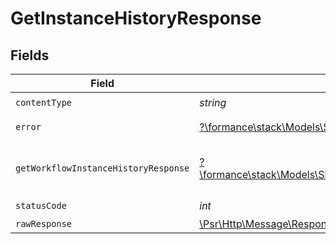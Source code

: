 # GetInstanceHistoryResponse


## Fields

| Field                                                                                                                          | Type                                                                                                                           | Required                                                                                                                       | Description                                                                                                                    |
| ------------------------------------------------------------------------------------------------------------------------------ | ------------------------------------------------------------------------------------------------------------------------------ | ------------------------------------------------------------------------------------------------------------------------------ | ------------------------------------------------------------------------------------------------------------------------------ |
| `contentType`                                                                                                                  | *string*                                                                                                                       | :heavy_check_mark:                                                                                                             | N/A                                                                                                                            |
| `error`                                                                                                                        | [?\formance\stack\Models\Shared\Error](../../models/shared/Error.md)                                                           | :heavy_minus_sign:                                                                                                             | General error                                                                                                                  |
| `getWorkflowInstanceHistoryResponse`                                                                                           | [?\formance\stack\Models\Shared\GetWorkflowInstanceHistoryResponse](../../models/shared/GetWorkflowInstanceHistoryResponse.md) | :heavy_minus_sign:                                                                                                             | The workflow instance history                                                                                                  |
| `statusCode`                                                                                                                   | *int*                                                                                                                          | :heavy_check_mark:                                                                                                             | N/A                                                                                                                            |
| `rawResponse`                                                                                                                  | [\Psr\Http\Message\ResponseInterface](https://www.php-fig.org/psr/psr-7/#33-psrhttpmessageresponseinterface)                   | :heavy_minus_sign:                                                                                                             | N/A                                                                                                                            |